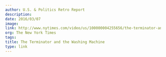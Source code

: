 ```yaml
---
author: U.S. & Politics Retro Report
description:
date: 2016/03/07
image:
link: http://www.nytimes.com/video/us/100000004255656/the-terminator-and-the-washing-machine.html?action=click&gtype=vhs&version=vhs-heading&module=vhs&region=title-area
org: The New York Times
tags:
title: The Terminator and the Washing Machine
type: link
---
```

